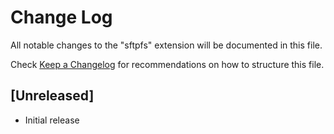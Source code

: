 # Change Log

All notable changes to the "sftpfs" extension will be documented in this file.

Check [Keep a Changelog](http://keepachangelog.com/) for recommendations on how to structure this file.

## [Unreleased]

- Initial release